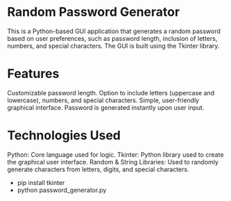 # **Random Password Generator**
This is a Python-based GUI application that generates a random password based on user preferences, such as password length, inclusion of letters, numbers, and special characters. The GUI is built using the Tkinter library.

# **Features**
Customizable password length.
Option to include letters (uppercase and lowercase), numbers, and special characters.
Simple, user-friendly graphical interface.
Password is generated instantly upon user input.

# **Technologies Used**
Python: Core language used for logic.
Tkinter: Python library used to create the graphical user interface.
Random & String Libraries: Used to randomly generate characters from letters, digits, and special characters.

* pip install tkinter 
* python password_generator.py 


